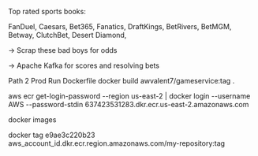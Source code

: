 Top rated sports books: 

FanDuel, Caesars, Bet365, Fanatics, DraftKings, 
BetRivers, BetMGM, Betway, ClutchBet, Desert Diamond, 

-> Scrap these bad boys for odds 

-> Apache Kafka for scores and resolving bets 




Path 2 Prod 
Run Dockerfile
docker build awvalent7/gameservice:tag .

aws ecr get-login-password --region us-east-2 | docker login --username AWS --password-stdin 637423531283.dkr.ecr.us-east-2.amazonaws.com

docker images

docker tag e9ae3c220b23 aws_account_id.dkr.ecr.region.amazonaws.com/my-repository:tag